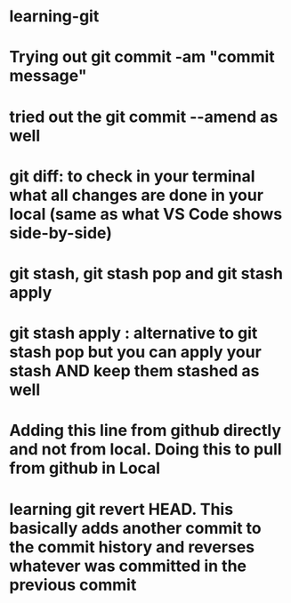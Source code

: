 # learning-git
# Trying out git commit -am "commit message"
# tried out the git commit --amend as well

# git diff: to check in your terminal what all changes are done in your local (same as what VS Code shows side-by-side)

# git stash, git stash pop and git stash apply
# git stash apply : alternative to git stash pop but you can apply your stash AND keep them stashed as well

# Adding this line from github directly and not from local. Doing this to pull from github in Local

# learning git revert HEAD. This basically adds another commit to the commit history and reverses whatever was committed in the previous commit
